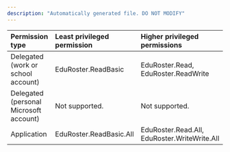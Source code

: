 ```yaml
---
description: "Automatically generated file. DO NOT MODIFY"
---
```


|Permission type|Least privileged permission|Higher privileged permissions|
|:---|:---|:---|
|Delegated (work or school account)|EduRoster.ReadBasic|EduRoster.Read, EduRoster.ReadWrite|
|Delegated (personal Microsoft account)|Not supported.|Not supported.|
|Application|EduRoster.ReadBasic.All|EduRoster.Read.All, EduRoster.WriteWrite.All|

